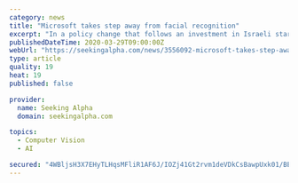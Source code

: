 ```yaml
---
category: news
title: "Microsoft takes step away from facial recognition"
excerpt: "In a policy change that follows an investment in Israeli startup AnyVision, (NASDAQ:MSFT) has decided to no longer hold minority interests in companies that sell facial-recognition technolog"
publishedDateTime: 2020-03-29T09:00:00Z
webUrl: "https://seekingalpha.com/news/3556092-microsoft-takes-step-away-from-facial-recognition"
type: article
quality: 19
heat: 19
published: false

provider:
  name: Seeking Alpha
  domain: seekingalpha.com

topics:
  - Computer Vision
  - AI

secured: "4WBljsH3X7EHyTLHqsMFliR1AF6J/IOZj41Gt2rvm1deVDkCsBawpUxk01/BEBW8RF30A0xO2hSt6gq0Elfwun7t4wHHh8uSJGNsJIEDT1NQPn4KsRYELdL9FnxlM4dwpqoewaXSRHbPWRtBmcY3JEgnufyfOx89uo0wU2S3UyhvV1ry+7qxtjKbSDL7N+/9egWA/KLXwqcwNmhzsw4FFOs2T6CmDQW77haVHeRDyyJDOGdVNmlyI7ECkBPrQFIHnW1IKv7ljrYNd6WYKQj/jnmab4nZi/acb3bvoVb36tUh+UMHmKcorKNJPgmCxCNo;/7vRHS49il2kNiN/vhNeLg=="
---
```



